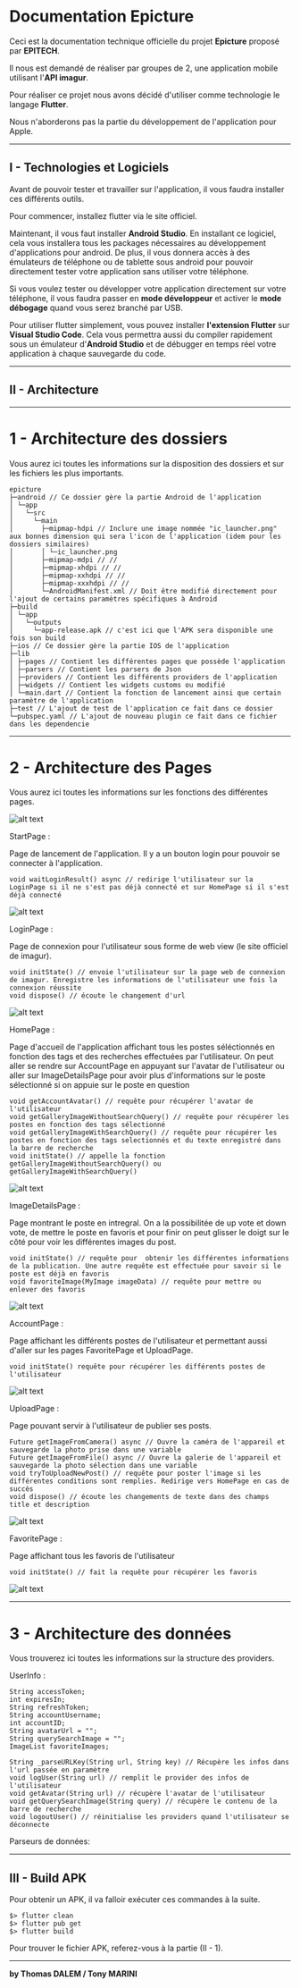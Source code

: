 # Documentation Epicture

Ceci est la documentation technique officielle du projet **Epicture** proposé par **EPITECH**.

Il nous est demandé de réaliser par groupes de 2, une application mobile utilisant l'**API imagur**.

Pour réaliser ce projet nous avons décidé d'utiliser comme technologie le langage **Flutter**.

Nous n'aborderons pas la partie du développement de l'application pour Apple.
___

## I - Technologies et Logiciels

Avant de pouvoir tester et travailler sur l'application, il vous faudra installer ces différents outils.

Pour commencer, installez flutter via le site officiel.

Maintenant, il vous faut installer **Android Studio**. En installant ce logiciel, cela vous installera tous les packages nécessaires au développement d'applications pour android. De plus, il vous donnera accès à des émulateurs de téléphone ou de tablette sous android pour pouvoir directement tester votre application sans utiliser votre téléphone.

Si vous voulez tester ou développer votre application directement sur votre téléphone, il vous faudra passer en **mode développeur** et activer le **mode débogage** quand vous serez branché par USB.

Pour utiliser flutter simplement, vous pouvez installer **l'extension Flutter** sur **Visual Studio Code**. Cela vous permettra aussi du compiler rapidement sous un émulateur d'**Android Studio** et de débugger en temps réel votre application à chaque sauvegarde du code.

___

## II - Architecture
___

1 - Architecture des dossiers
===
Vous aurez ici toutes les informations sur la disposition des dossiers et sur les fichiers les plus importants.


    epicture
    ├─android // Ce dossier gère la partie Android de l'application
    │ └─app
    │   └─src
    │     └─main
    │       ├─mipmap-hdpi // Inclure une image nommée "ic_launcher.png" aux bonnes dimension qui sera l'icon de l'application (idem pour les dossiers similaires)
    │       │ └─ic_launcher.png
    │       ├─mipmap-mdpi // //
    │       ├─mipmap-xhdpi // //
    │       ├─mipmap-xxhdpi // //
    │       ├─mipmap-xxxhdpi // //
    │       └─AndroidManifest.xml // Doit être modifié directement pour l'ajout de certains paramètres spécifiques à Android
    ├─build
    │ └─app
    │   └─outputs
    │     └─app-release.apk // c'est ici que l'APK sera disponible une fois son build
    ├─ios // Ce dossier gère la partie IOS de l'application
    ├─lib
    │ ├─pages // Contient les différentes pages que possède l'application
    │ ├─parsers // Contient les parsers de Json
    │ ├─providers // Contient les différents providers de l'application
    │ ├─widgets // Contient les widgets customs ou modifié
    │ └─main.dart // Contient la fonction de lancement ainsi que certain paramètre de l'application
    ├─test // L'ajout de test de l'application ce fait dans ce dossier
    └─pubspec.yaml // L'ajout de nouveau plugin ce fait dans ce fichier dans les dependencie

___
2 - Architecture des Pages
===
Vous aurez ici toutes les informations sur les fonctions des différentes pages.

![alt text](navigation_diagram.png "Structuration de la navigation dans l'application")

StartPage :

Page de lancement de l'application. Il y a un bouton login pour pouvoir se connecter à l'application.

    void waitLoginResult() async // redirige l'utilisateur sur la LoginPage si il ne s'est pas déjà connecté et sur HomePage si il s'est déjà connecté

![alt text](StartPage.png "Apreçu")

LoginPage :

Page de connexion pour l'utilisateur sous forme de web view (le site officiel de imagur).

    void initState() // envoie l'utilisateur sur la page web de connexion de imagur. Enregistre les informations de l'utilisateur une fois la connexion réussite
    void dispose() // écoute le changement d'url

![alt text](LoginPage.png "Apreçu")

HomePage :

Page d'accueil de l'application affichant tous les postes séléctionnés en fonction des tags et des recherches effectuées par l'utilisateur.
On peut aller se rendre sur AccountPage en appuyant sur l'avatar de l'utilisateur ou aller sur ImageDetailsPage pour avoir plus d'informations sur le poste sélectionné si on appuie sur le poste en question

    void getAccountAvatar() // requête pour récupérer l'avatar de l'utilisateur
    void getGalleryImageWithoutSearchQuery() // requête pour récupérer les postes en fonction des tags sélectionné
    void getGalleryImageWithSearchQuery() // requête pour récupérer les postes en fonction des tags selectionnés et du texte enregistré dans la barre de recherche
    void initState() // appelle la fonction getGalleryImageWithoutSearchQuery() ou getGalleryImageWithSearchQuery()

![alt text](HomePage.png "Apreçu")

ImageDetailsPage :

Page montrant le poste en intregral. On a la possibilitée de up vote et down vote, de mettre le poste en favoris et pour finir on peut glisser le doigt sur le côté pour voir les différentes images du post.

    void initState() // requête pour  obtenir les différentes informations de la publication. Une autre requête est effectuée pour savoir si le poste est déjà en favoris
    void favoriteImage(MyImage imageData) // requête pour mettre ou enlever des favoris

![alt text](ImageDetailsPage.png "Apreçu")

AccountPage :

Page affichant les différents postes de l'utilisateur et permettant aussi d'aller sur les pages FavoritePage et UploadPage.

    void initState() requête pour récupérer les différents postes de l'utilisateur

![alt text](AccountPage.png "Apreçu")

UploadPage :

Page pouvant servir à l'utilisateur de publier ses posts.

    Future getImageFromCamera() async // Ouvre la caméra de l'appareil et sauvegarde la photo prise dans une variable
    Future getImageFromFile() async // Ouvre la galerie de l'appareil et sauvegarde la photo sélection dans une variable
    void tryToUploadNewPost() // requête pour poster l'image si les différentes conditions sont remplies. Redirige vers HomePage en cas de succès
    void dispose() // écoute les changements de texte dans des champs title et description

![alt text](UploadPage.png "Apreçu")

FavoritePage :

Page affichant tous les favoris de l'utilisateur

    void initState() // fait la requête pour récupérer les favoris


![alt text](FavoritePage.png "Apreçu")
___
3 - Architecture des données
===
Vous trouverez ici toutes les informations sur la structure des providers.

UserInfo :

    String accessToken;
    int expiresIn;
    String refreshToken;
    String accountUsername;
    int accountID;
    String avatarUrl = "";
    String querySearchImage = "";
    ImageList favoriteImages;

    String _parseURLKey(String url, String key) // Récupère les infos dans l'url passée en paramètre
    void logUser(String url) // remplit le provider des infos de l'utilisateur
    void getAvatar(String url) // récupère l'avatar de l'utilisateur
    void getQuerySearchImage(String query) // récupère le contenu de la barre de recherche
    void logoutUser() // réinitialise les providers quand l'utilisateur se déconnecte

Parseurs de données:
___
## III - Build APK

Pour obtenir un APK, il va falloir exécuter ces commandes à la suite.

    $> flutter clean
    $> flutter pub get
    $> flutter build

Pour trouver le fichier APK, referez-vous à la partie (II - 1).
___

**by Thomas DALEM / Tony MARINI**